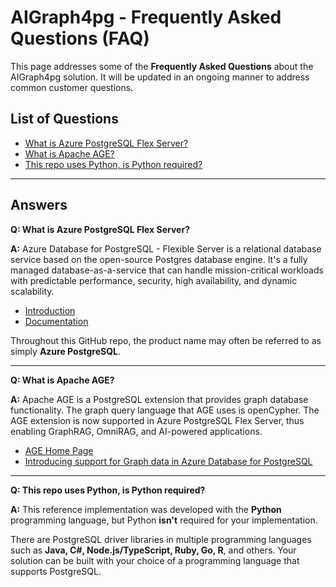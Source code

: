 # AIGraph4pg - Frequently Asked Questions (FAQ)

This page addresses some of the **Frequently Asked Questions**
about the AIGraph4pg solution.  It will be updated in an ongoing
manner to address common customer questions.

## List of Questions

- [What is Azure PostgreSQL Flex Server?](#azure_postgresql)
- [What is Apache AGE?](#apache_age)
- [This repo uses Python, is Python required?](#is_python_required)

---

## Answers

<a name="azure_postgresql"></a>

**Q: What is Azure PostgreSQL Flex Server?**

**A:** Azure Database for PostgreSQL - Flexible Server is a relational database service based on the open-source Postgres database engine. It's a fully managed database-as-a-service that can handle mission-critical workloads with predictable performance, security, high availability, and dynamic scalability.

- [Introduction](https://azure.microsoft.com/en-us/products/postgresql/)
- [Documentation](https://learn.microsoft.com/en-us/azure/postgresql/)

Throughout this GitHub repo, the product name may often be referred to as simply
**Azure PostgreSQL**.



---

<a name="apache_age"></a>

**Q: What is Apache AGE?**

**A:** Apache AGE is a PostgreSQL extension that provides graph database functionality.
The graph query language that AGE uses is openCypher.
The AGE extension is now supported in Azure PostgreSQL Flex Server, thus enabling 
GraphRAG, OmniRAG, and AI-powered applications.

- [AGE Home Page](https://age.apache.org)
- [Introducing support for Graph data in Azure Database for PostgreSQL](https://techcommunity.microsoft.com/blog/adforpostgresql/introducing-support-for-graph-data-in-azure-database-for-postgresql-preview/4275628)

---

<a name="is_python_required"></a>

**Q: This repo uses Python, is Python required?**

**A:** This reference implementation was developed with the **Python**
programming language, but Python **isn't** required for your implementation.

There are PostgreSQL driver libraries in multiple programming languages
such as **Java, C#, Node.js/TypeScript, Ruby, Go, R**, and others.
Your solution can be built with your choice of a programming language
that supports PostgreSQL.
